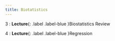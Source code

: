 ```yaml
---
title: Biotatistics
---
```



3
: **Lecture**{: .label .label-blue }Biostatistics Review

4
: **Lecture**{: .label .label-blue }Regression

